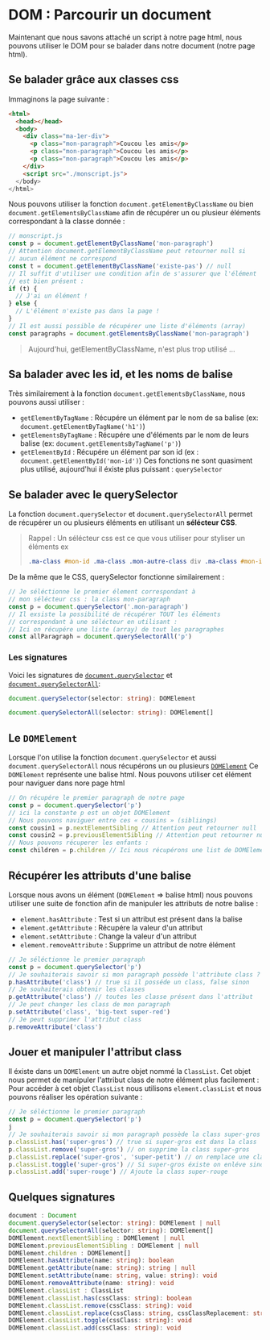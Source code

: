 # DOM : Parcourir un document

Maintenant que nous savons attaché un script à notre page html, nous pouvons utiliser le DOM pour se balader dans notre document (notre page html).

## Se balader grâce aux classes css

Immaginons la page suivante :

```html
<html>
  <head></head>
  <body>
    <div class="ma-1er-div">
      <p class="mon-paragraph">Coucou les amis</p>
      <p class="mon-paragraph">Coucou les amis</p>
      <p class="mon-paragraph">Coucou les amis</p>
    </div>
    <script src="./monscript.js">
  </body>
</html>
```
Nous pouvons utiliser la fonction `document.getElementByClassName` ou bien `document.getElementsByClassName` afin de récupérer un ou plusieur éléments correspondant à la classe donnée :
```js
// monscript.js
const p = document.getElementByClassName('mon-paragraph')
// Attention document.getElementByClassName peut retourner null si
// aucun élément ne correspond
const t = document.getElementByClassName('existe-pas') // null
// Il suffit d'utiliser une condition afin de s'assurer que l'élément
// est bien présent :
if (t) {
  // J'ai un élément !
} else {
  // L'élément n'existe pas dans la page !
}
// Il est aussi possible de récupérer une liste d'éléments (array)
const paragraphs = document.getElementsByClassName('mon-paragraph')
```
> Aujourd'hui, getElementByClassName, n'est plus trop utilisé ...
## Sa balader avec les id, et les noms de balise
Très similairement à la fonction `document.getElementsByClassName`, nous pouvons aussi utiliser :
- `getElementByTagName` : Récupére un élément par le nom de sa balise (ex: `document.getElementByTagName('h1')`)
- `getElementsByTagName` : Récupére une d'éléments par le nom de leurs balise (ex: `document.getElementsByTagName('p')`)
- `getElementById` : Récupére un élément par son id (ex : `document.getElementById('mon-id')`)
Ces fonctions ne sont quasiment plus utilisé, aujourd'hui il éxiste plus puissant : `querySelector`
## Se balader avec le querySelector
La fonction `document.querySelector` et `document.querySelectorAll` permet de récupérer un ou plusieurs éléments en utilisant un **sélécteur CSS**.
> Rappel : Un sélécteur css est ce que vous utiliser pour styliser un éléments ex
>
> ```css
> .ma-class #mon-id .ma-class .mon-autre-class div .ma-class #mon-id;
> ```
De la même que le CSS, querySelector fonctionne similairement :
```js
// Je séléctionne le premier élement correspondant à
// mon sélécteur css : la class mon-paragraph
const p = document.querySelector('.mon-paragraph')
// Il exsiste la possibilité de récupérer TOUT les éléments
// correspondant à une sélécteur en utilisant :
// Ici on récupére une liste (array) de tout les paragraphes
const allParagraph = document.querySelectorAll('p')
```
### Les signatures
Voici les signatures de [`document.querySelector`](https://developer.mozilla.org/fr/docs/Web/API/Document/querySelector) et [`document.querySelectorAll`](https://developer.mozilla.org/fr/docs/Web/API/Document/querySelectorAll):
```ts
document.querySelector(selector: string): DOMElement
```
```ts
document.querySelectorAll(selector: string): DOMElement[]
```
## Le `DOMElement`
Lorsque l'on utilise la fonction `document.querySelector` et aussi `document.querySelectorAll` nous récupérons un ou plusieurs [`DOMElement`](https://developer.mozilla.org/fr/docs/Web/API/Element)
Ce `DOMElement` représente une balise html. Nous pouvons utiliser cet élément pour naviguer dans nore page html
```js
// On récupére le premier paragraph de notre page
const p = document.querySelector('p')
// ici la constante p est un objet DOMElement
// Nous pouvons naviguer entre ces « cousins » (sibliings)
const cousin1 = p.nextElementSibling // Attention peut retourner null
const cousin2 = p.previousElementSibling // Attention peut retourner null
// Nous pouvons récuperer les enfants :
const children = p.children // Ici nous récupérons une list de DOMElement (array)
```
## Récupérer les attributs d'une balise
Lorsque nous avons un élément (`DOMElement` => balise html) nous pouvons utiliser une suite de fonction afin de manipuler les attributs de notre balise :
- `element.hasAttribute` : Test si un attribut est présent dans la balise
- `element.getAttribute` : Récupére la valeur d'un attribut
- `element.setAttribute` : Change la valeur d'un attribut
- `element.removeAttribute` : Supprime un attribut de notre élément
```js
// Je séléctionne le premier paragraph
const p = document.querySelector('p')
// Je souhaiterais savoir si mon paragraph possède l'attribute class ?
p.hasAttribute('class') // true si il posséde un class, false sinon
// Je souhaiterais obtenir les classes
p.getAttribute('class') // toutes les classe présent dans l'attribut
// Je peut changer les class de mon paragraph
p.setAttribute('class', 'big-text super-red')
// Je peut supprimer l'attribut class
p.removeAttribute('class')
```
## Jouer et manipuler l'attribut class
Il éxiste dans un `DOMElement` un autre objet nommé la `ClassList`. Cet objet nous permet de manipuler l'attribut class de notre élément plus facilement :
Pour accéder à cet objet `ClassList` nous utilisons `element.classList` et nous pouvons réaliser les opération suivante :
```js
// Je séléctionne le premier paragraph
const p = document.querySelector('p')
j
// Je souhaiterais savoir si mon paragraph possède la class super-gros
p.classList.has('super-gros') // true si super-gros est dans la class
p.classList.remove('super-gros') // on supprime la class super-gros
p.classList.replace('super-gros', 'super-petit') // on remplace une class css
p.classList.toggle('super-gros') // Si super-gros éxiste on enléve sinon on ajoute
p.classList.add('super-rouge') // Ajoute la class super-rouge
```
## Quelques signatures
```ts
document : Document
document.querySelector(selector: string): DOMElement | null
document.querySelectorAll(selector: string): DOMElement[]
DOMElement.nextElementSibling : DOMElement | null
DOMElement.previousElementSibling : DOMElement | null
DOMElement.children : DOMElement[]
DOMElement.hasAttribute(name: string): boolean
DOMElement.getAttribute(name: string): string | null
DOMElement.setAttribute(name: string, value: string): void
DOMElement.removeAttribute(name: string): void
DOMElement.classList : ClassList
DOMElement.classList.has(cssClass: string): boolean
DOMElement.classList.remove(cssClass: string): void
DOMElement.classList.replace(cssClass: string, cssClassReplacement: string): void
DOMElement.classList.toggle(cssClass: string): void
DOMElement.classList.add(cssClass: string): void